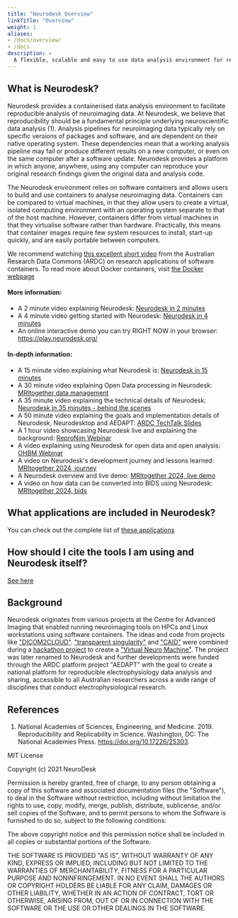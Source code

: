 ```yaml
---
title: "Neurodesk Overview"
linkTitle: "Overview"
weight: 1
aliases:
- /docs/overview/
- /docs
description: >
  A flexible, scalable and easy to use data analysis environment for reproducible neuroimaging.
---
```


## What is Neurodesk?
Neurodesk provides a containerised data analysis environment to facilitate reproducible analysis of neuroimaging data. At Neurodesk, we believe that reproducibility should be a fundamental principle underlying neuroscientific data analysis (1). Analysis pipelines for neuroimaging data typically rely on specific versions of packages and software, and are dependent on their native operating system. These dependencies mean that a working analysis pipeline may fail or produce different results on a new computer, or even on the same computer after a software update. Neurodesk provides a platform in which anyone, anywhere, using any computer can reproduce your original research findings given the original data and analysis code. 

The Neurodesk environment relies on software containers and allows users to build and use containers to analyse neuroimaging data. Containers can be compared to virtual machines, in that they allow users to create a virtual, isolated computing environment with an operating system separate to that of the host machine. However, containers differ from virtual machines in that they virtualise software rather than hardware. Practically, this means that container images require few system resources to install, start-up quickly, and are easily portable between computers. 

We recommend watching [this excellent short video](https://www.youtube.com/watch?v=HelrQnm3v4g) from the Australian Research Data Commons (ARDC) on research applications of software containers. 
To read more about Docker containers, visit [the Docker webpage](https://www.docker.com/resources/what-container)  

#### More information: 
- A 2 minute video explaining Neurodesk: [Neurodesk in 2 minutes](https://www.youtube.com/watch?v=JLv_5fycugw)
- A 4 minute video getting started with Neurodesk: [Neurodesk in 4 minutes](https://www.youtube.com/watch?v=BffOZcV2oaY&ab_channel=NeuroDesk)
- An online interactive demo you can try RIGHT NOW in your browser: https://play.neurodesk.org/

#### In-depth information:
- A 15 minute video explaining what Neurodesk is: [Neurodesk in 15 minutes](https://youtu.be/2ATgTOsiGdY)
- A 30 minute video explaining Open Data processing in Neurodesk: [MRItogether data management](https://www.youtube.com/live/bbSDNSzLftI?feature=share&t=1159)
- A 35 minute video explaining the technical details of Neurodesk: [Neurodesk in 35 minutes - behind the scenes](https://youtu.be/V5gAA9NiX_s)
- A 50 minute video explaining the goals and implementation details of Neurodesk, Neurodesktop and AEDAPT: [ARDC TechTalk](https://drive.google.com/file/d/1Dmtj6jpE1jcAt63kv2KhPL7WuuQxnsPg/view),[Slides](https://docs.google.com/presentation/d/15a_Uj_ZqL4OH9xd_QFtGk4HFWTqzqkcYXzPfz2fSw0s/present?slide=id.g11ecd613955_0_543)
- A 1 hour video showcasing Neurodesk live and explaining the background: [ReproNim Webinar](https://www.youtube.com/watch?v=HY-TqE6I2oo)
- A video explaining using Neurodesk for open data and open analysis: [OHBM Webinar](https://youtu.be/RTy5iVHHGO8?si=1XWcBuDlC7jdzhSo&t=3350)
- A video on Neurodesk's development journey and lessons learned: [MRItogether 2024, journey](https://www.youtube.com/watch?v=KJh_cr1uAi0&list=PLeDygc8TN_J5TKU7Z06ucjkvsfEYI6_AJ&index=7)
- A Neurodesk overview and live demo: [MRItogether 2024, live demo](https://www.youtube.com/watch?v=B7GmyHpJUDo&list=PLeDygc8TN_J5TKU7Z06ucjkvsfEYI6_AJ&index=17)
- A video on how data can be converted into BIDS using Neurodesk: [MRItogether 2024, bids](https://www.youtube.com/watch?v=uXrgS3FOzAg&list=PLeDygc8TN_J5TKU7Z06ucjkvsfEYI6_AJ&index=19)

## What applications are included in Neurodesk?
You can check out the complete list of [these applications](/docs/overview/applications)

## How should I cite the tools I am using and Neurodesk itself?
[See here](/docs/overview/how-to-cite-us)

## Background
Neurodesk originates from various projects at the Centre for Advanced Imaging that enabled running neuroimaging tools on HPCs and Linux workstations using software containers. The ideas and code from projects like ["DICOM2CLOUD"](https://github.com/CAIsr/dicom2cloud). ["transparent singularity"](https://github.com/CAIsr/transparent-singularity) and ["CAID"](https://github.com/CAIsr/caid) were combined during a [hackathon project](https://github.com/ohbm/hackathon2020/issues/177) to create a ["Virtual Neuro Machine"](https://docs.google.com/presentation/d/1FCtrRCZrj-5nLmnIIpVFYYYXuMAoUf-B/edit?usp=sharing&ouid=100303589348027986473&rtpof=true&sd=true). The project was later renamed to Neurodesk and further developments were funded through the ARDC platform project "AEDAPT" with the goal to create a national platform for reproducible electrophysiology data analysis and sharing, accessible to all Australian researchers across a wide range of disciplines that conduct electrophysiological research.

## References

1. National Academies of Sciences, Engineering, and Medicine. 2019. Reproducibility and Replicability in Science. Washington, DC: The National Academies Press. https://doi.org/10.17226/25303.

MIT License

Copyright (c) 2021 NeuroDesk

Permission is hereby granted, free of charge, to any person obtaining a copy
of this software and associated documentation files (the "Software"), to deal
in the Software without restriction, including without limitation the rights
to use, copy, modify, merge, publish, distribute, sublicense, and/or sell
copies of the Software, and to permit persons to whom the Software is
furnished to do so, subject to the following conditions:

The above copyright notice and this permission notice shall be included in all
copies or substantial portions of the Software.

THE SOFTWARE IS PROVIDED "AS IS", WITHOUT WARRANTY OF ANY KIND, EXPRESS OR
IMPLIED, INCLUDING BUT NOT LIMITED TO THE WARRANTIES OF MERCHANTABILITY,
FITNESS FOR A PARTICULAR PURPOSE AND NONINFRINGEMENT. IN NO EVENT SHALL THE
AUTHORS OR COPYRIGHT HOLDERS BE LIABLE FOR ANY CLAIM, DAMAGES OR OTHER
LIABILITY, WHETHER IN AN ACTION OF CONTRACT, TORT OR OTHERWISE, ARISING FROM,
OUT OF OR IN CONNECTION WITH THE SOFTWARE OR THE USE OR OTHER DEALINGS IN THE
SOFTWARE.
